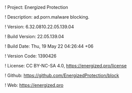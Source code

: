 ! Project: Energized Protection

! Description: ad.porn.malware blocking.

! Version: 6.32.0810.22.05.139.04

! Build Version: 22.05.139.04

! Build Date: Thu, 19 May 22 04:26:44 +06

! Version Code: 1390426

! License: CC BY-NC-SA 4.0, https://energized.pro/license

! Github: https://github.com/EnergizedProtection/block

! Web: https://energized.pro
